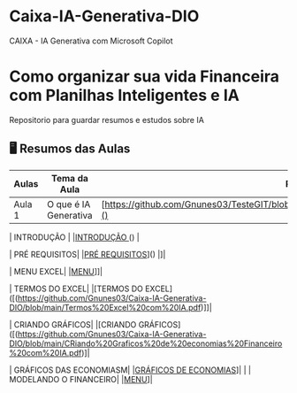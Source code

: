 # Caixa-IA-Generativa-DIO
CAIXA - IA Generativa com Microsoft Copilot

# Como organizar sua vida Financeira com Planilhas Inteligentes e IA
Repositorio para guardar resumos e estudos sobre IA


## 🖥️ Resumos das Aulas
| Aulas | Tema da Aula | Resumos |
|-------|---------|-----------|
| Aula 1 | O que é IA Generativa| [https://github.com/Gnunes03/TesteGIT/blob/main/introducao%20financeiro%20com%20IA.pdf]() |

| INTRODUÇÃO | |[INTRODUÇÃO ](https://github.com/Gnunes03/TesteGIT/blob/main/introducao%20financeiro%20com%20IA.pdf)() |

|  PRÉ REQUISITOS| |[PRÉ REQUISITOS]([https://github.com/Gnunes03/Caixa-IA-Generativa-DIO/blob/main/PRE%20requisitos%20Financeiro%20com%20IA.pdf)]() |]|

|  MENU EXCEL| |[MENU](https://github.com/Gnunes03/Caixa-IA-Generativa-DIO/blob/main/menu%20Excel%20Financeiro%20IA.pdf)]]|

|  TERMOS DO EXCEL| |[TERMOS DO EXCEL]([(https://github.com/Gnunes03/Caixa-IA-Generativa-DIO/blob/main/Termos%20Excel%20com%20IA.pdf)]]|

|  CRIANDO GRÁFICOS| |[CRIANDO GRÁFICOS]([(https://github.com/Gnunes03/Caixa-IA-Generativa-DIO/blob/main/CRiando%20Graficos%20de%20economias%20Financeiro%20com%20IA.pdf)]|

|  GRÁFICOS DAS ECONOMIASM| |[GRÁFICOS DE ECONOMIAS]([(https://github.com/Gnunes03/Caixa-IA-Generativa-DIO/blob/main/CRiando%20Graficos%20de%20economias%20Financeiro%20com%20IA.pdf))]|
|
| MODELANDO O FINANCEIRO| |[MENU]([https://github.com/Gnunes03/Caixa-IA-Generativa-DIO/blob/main/Modeloando%20%20Financeiro%20IA.pdf)]|

